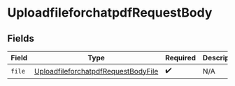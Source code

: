 # UploadfileforchatpdfRequestBody


## Fields

| Field                                                                                                 | Type                                                                                                  | Required                                                                                              | Description                                                                                           |
| ----------------------------------------------------------------------------------------------------- | ----------------------------------------------------------------------------------------------------- | ----------------------------------------------------------------------------------------------------- | ----------------------------------------------------------------------------------------------------- |
| `file`                                                                                                | [UploadfileforchatpdfRequestBodyFile](../../models/operations/UploadfileforchatpdfRequestBodyFile.md) | :heavy_check_mark:                                                                                    | N/A                                                                                                   |